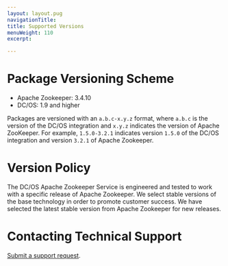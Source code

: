 ```yaml
---
layout: layout.pug
navigationTitle: 
title: Supported Versions
menuWeight: 110
excerpt:

---
```


<a name="package-versioning-scheme"></a>
# Package Versioning Scheme

- Apache Zookeeper: 3.4.10
- DC/OS: 1.9 and higher

Packages are versioned with an `a.b.c-x.y.z` format, where `a.b.c` is the version of the DC/OS integration and `x.y.z` indicates the version of Apache ZooKeeper. For example, `1.5.0-3.2.1` indicates version `1.5.0` of the DC/OS integration and version `3.2.1` of Apache Zookeeper.

<a name="version-policy"></a>
# Version Policy

The DC/OS Apache Zookeeper Service is engineered and tested to work with a specific release of Apache Zookeeper. We select stable versions of the base technology in order to promote customer success. We have selected the latest stable version from Apache Zookeeper for new releases.

<a name="contacting-technical-support"></a>
# Contacting Technical Support

[Submit a support request](https://support.mesosphere.com/hc/en-us/requests/new).